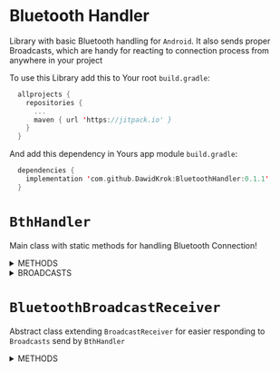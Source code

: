 # Bluetooth Handler
Library with basic Bluetooth handling for `Android`.
It also sends proper Broadcasts, which are handy for reacting to connection process from anywhere in your project

To use this Library add this to Your root `build.gradle`:  
```Kotlin
  allprojects {
    repositories {
      ...
      maven { url 'https://jitpack.io' }
    }
  }
```
And add this dependency in Yours app module `build.gradle`:  
```Kotlin
  dependencies {
    implementation 'com.github.DawidKrok:BluetoothHandler:0.1.1'
  }
```

# `BthHandler`
Main class with static methods for handling Bluetooth Connection!

<details>
  <summary>METHODS</summary>

### **void** `checkBluetoothEnable(Activity activity)`  
  Checks if Bluetooth is enabled in a device. If not requests enabling it  
  ***activity***: activity needed for opening dialog requesting enabling Bluetooth  

### **void** `checkPermission(AppCompatActivity activity)`  
  Checks for user's permissions on dangerous features, in this case it will be [ACCESS_COARSE_LOCATION](https://developer.android.com/reference/android/Manifest.permission#ACCESS_COARSE_LOCATION)  
  If permission is not granted requests granting it.  
  Use before trying to find new devices in range.  
  ***activity***: activity needed for context on which permissions will be checked and showing dialog box asking for permission  
  
### **boolean** `findPairedDevice(Context context, String device_address)`  
  Finds paired device with given address and saves it in static variable as current device for later use  
  Can send broadcasts: `UNABLE_TO_CLOSE_SOCKET` `PAIRED_DEVICE_FOUND`  
  ***context***: needed for sending broadcasts  
  ***device_address***: MAC address of paired bluetooth device which we want to find  
  ***return***: whether device was found or not  

### **boolean** `connectWithDevice(Context context)`  
  Establishes connection with founded device. Should be used on separate Thread as it would block the one it'll be called on during connection  
  Can send broadcasts: `UNABLE_TO_GET_SOCKET` `UNABLE_TO_CLOSE_SOCKET` `UNABLE_TO_CONNECT` `UNABLE_TO_SET_IO_STREAM` `CONNECTING` `CONNECTED`  
  ***context***: needed for sending broadcasts  
  ***return***: whether device was found or not  
  
### **void** `sendData(Context context, String message)`  
  Sends data to currently connected device  
  Can send broadcasts: `UNABLE_TO_SEND_DATA`  
  ***context***: needed for sending broadcasts  
  ***message***: message to send to a device  
  
### **String** `readData(Context context)`  
  Reads data from currently connected device  
  Can send broadcasts: `UNABLE_TO_READ_DATA`  
  ***context***: needed for sending broadcasts  
  ***return***: read data  
</details>  

<details>
  <summary>BROADCASTS</summary>
  
  `UNABLE_TO_GET_SOCKET` - Failed to obtain BluetoothSocket from device  
  `UNABLE_TO_CLOSE_SOCKET` - Failed to close BluetoothSocket  
  `UNABLE_TO_CONNECT` - Failed to connect with a device  
  `UNABLE_TO_SET_IO_STREAM` - Failed to obtain InputStream and OutputStream from device  
  `UNABLE_TO_SEND_DATA` - Failed to send data to device  
  `UNABLE_TO_READ_DATA` - Failed to read data from device  
  `PAIRED_DEVICE_FOUND` - Founded paired BluetoothDevice  
  `CONNECTING` - Started connecting with device  
  `CONNECTED` - Successfully connected with device  
</details>  

# `BluetoothBroadcastReceiver`  
Abstract class extending `BroadcastReceiver` for easier responding to `Broadcasts` send by `BthHandler`  

<details>
  <summary>METHODS</summary>

### **void** `onReceive(Context context, Intent intent)`
  Inherited from `BroadcastReceiver`. Based on received `Broadcast` calls corresponding to it function.  
  Those functions have to be implemented in subclass  

### **void** `registerReceiver(Context context)`  
  Registers Receiver to listen for all `Broadcasts` send by `BthHandler`  
  ***context***: context on which Receiver will be registered  

<details>
  <summary>RESPONSE FUNCTIONS</summary>

  Those are functions that are called in response to `Broadcasts` from `BthHandler`  
  Their bodies are empty by default, so their functionality have to be implemented in a subclass  

  **void** `unableToGetSocket()`  
    will be called in response to `UNABLE_TO_GET_SOCKET` Broadcast  

  **void** `unableToCloseSocket()`  
    will be called in response to `UNABLE_TO_CLOSE_SOCKET` Broadcast  

  **void** `unableToConnect()`  
    will be called in response to `UNABLE_TO_CONNECT` Broadcast  

  **void** `unableToSetIOStream()`  
    will be called in response to `UNABLE_TO_SET_IO_STREAM` Broadcast  

  **void** `unableToSendData()`  
    will be called in response to `UNABLE_TO_SEND_DATA` Broadcast  

  **void** `unableToReadData()`  
    will be called in response to `UNABLE_TO_READ_DATA` Broadcast  

  **void** `pairedDeviceFound()`  
    will be called in response to `PAIRED_DEVICE_FOUND` Broadcast  

  **void** `connecting()`  
    will be called in response to `CONNECTING` Broadcast  

  **void** `connected()`  
    will be called in response to `CONNECTED` Broadcast  

  </details> 
</details>  
